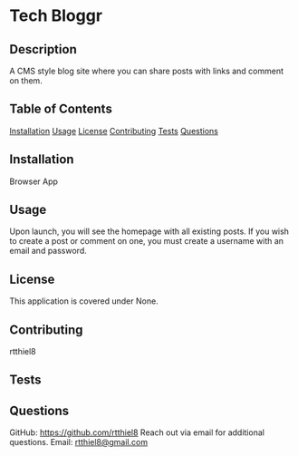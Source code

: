 
  # Tech Bloggr
  

  ## **Description**
   A CMS style blog site where you can share posts with links and comment on them.

  ## **Table of Contents**
  [Installation](#installation)
  [Usage](#usage)
  [License](#license)
  [Contributing](#contributing)
  [Tests](#tests)
  [Questions](#questions)

  ## **Installation**
   Browser App

 
  ## **Usage**
   Upon launch, you will see the homepage with all existing posts.  If you wish to create a post or comment on one, you must create a username with an email and password.
 
  ## **License**
  This application is covered under None.
  

  ## **Contributing**
   rtthiel8

  ## **Tests**
  
  ## **Questions**
  GitHub: https://github.com/rtthiel8
  Reach out via email for additional questions.
  Email: rtthiel8@gmail.com
